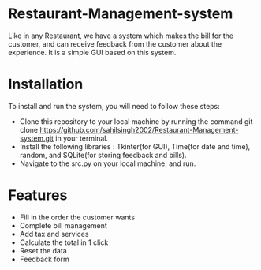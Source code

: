 # Restaurant-Management-system
Like in any Restaurant, we have a system which makes the bill for the customer, and can receive feedback from the customer about the experience. It is a simple GUI based on this system.

# Installation
To install and run the system, you will need to follow these steps:
* Clone this repository to your local machine by running the command git clone https://github.com/sahilsingh2002/Restaurant-Management-system.git in your terminal.
* Install the following libraries : Tkinter(for GUI), Time(for date and time), random, and SQLite(for storing feedback and bills).
* Navigate to the src.py on your local machine, and run.

# Features
* Fill in the order the customer wants
* Complete bill management
* Add tax and services
* Calculate the total in 1 click
* Reset the data
* Feedback form
